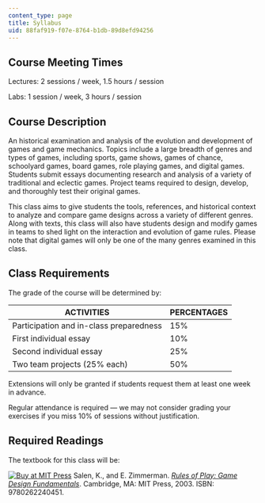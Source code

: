 ```yaml
---
content_type: page
title: Syllabus
uid: 88faf919-f07e-8764-b1db-89d8efd94256
---
```


Course Meeting Times
--------------------

Lectures: 2 sessions / week, 1.5 hours / session

Labs: 1 session / week, 3 hours / session

Course Description
------------------

An historical examination and analysis of the evolution and development of games and game mechanics. Topics include a large breadth of genres and types of games, including sports, game shows, games of chance, schoolyard games, board games, role playing games, and digital games. Students submit essays documenting research and analysis of a variety of traditional and eclectic games. Project teams required to design, develop, and thoroughly test their original games.

This class aims to give students the tools, references, and historical context to analyze and compare game designs across a variety of different genres. Along with texts, this class will also have students design and modify games in teams to shed light on the interaction and evolution of game rules. Please note that digital games will only be one of the many genres examined in this class.

Class Requirements
------------------

The grade of the course will be determined by:

| ACTIVITIES | PERCENTAGES |
| --- | --- |
| Participation and in-class preparedness | 15% |
| First individual essay | 10% |
| Second individual essay | 25% |
| Two team projects (25% each) | 50% 

Extensions will only be granted if students request them at least one week in advance.

Regular attendance is required — we may not consider grading your exercises if you miss 10% of sessions without justification.

Required Readings
-----------------

The textbook for this class will be:

[![Buy at MIT Press](/images/mp_logo.gif)](https://mitpress.mit.edu/9780262240451) Salen, K., and E. Zimmerman. [_Rules of Play: Game Design Fundamentals_](https://mitpress.mit.edu/9780262240451). Cambridge, MA: MIT Press, 2003. ISBN: 9780262240451.